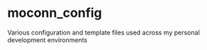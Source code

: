 # moconn_config
Various configuration and template files used across my personal development environments
